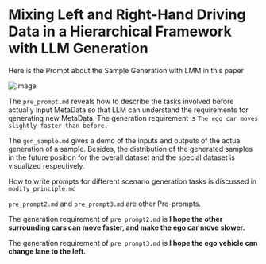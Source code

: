 # Mixing Left and Right-Hand Driving Data in a Hierarchical Framework with LLM Generation

Here is the Prompt about the Sample Generation with LMM in this paper

![image](https://github.com/royalmelon0505/MFG_prompt/assets/89434031/00c9366a-fd87-4713-95f6-0750a268cd9f)


The `pre_prompt.md` reveals how to describe the tasks involved before actually input MetaData so that LLM can understand the requirements for generating new MetaData. The generation requirement is `The ego car moves slightly faster than before.`

The `gen_sample.md` gives a demo of the inputs and outputs of the actual generation of a sample.  Besides, the distribution of the generated samples in the future position for the overall dataset and the special dataset is visualized respectively.


How to write prompts for different scenario generation tasks is discussed in `modify_principle.md`

`pre_prompt2.md` and `pre_prompt3.md` are other Pre-prompts. 

The generation requirement of `pre_prompt2.md` is **I hope the other surrounding cars can move faster, and make the ego car move slower.** 

The generation requirement of `pre_prompt3.md` is **I hope the ego vehicle can change lane to the left.**
